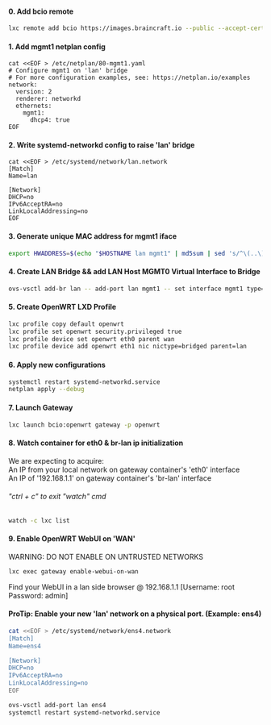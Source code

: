 #### 0. Add bcio remote
````sh
lxc remote add bcio https://images.braincraft.io --public --accept-certificate
````

#### 1. Add mgmt1 netplan config
````
cat <<EOF > /etc/netplan/80-mgmt1.yaml
# Configure mgmt1 on 'lan' bridge
# For more configuration examples, see: https://netplan.io/examples
network:
  version: 2
  renderer: networkd
  ethernets:
    mgmt1:
      dhcp4: true
EOF
````

#### 2. Write systemd-networkd config to raise 'lan' bridge

````
cat <<EOF > /etc/systemd/network/lan.network                                                    
[Match]
Name=lan

[Network]
DHCP=no
IPv6AcceptRA=no
LinkLocalAddressing=no
EOF
````

#### 3. Generate unique MAC address for mgmt1 iface
````sh
export HWADDRESS=$(echo "$HOSTNAME lan mgmt1" | md5sum | sed 's/^\(..\)\(..\)\(..\)\(..\)\(..\).*$/02\\:\1\\:\2\\:\3\\:\4\\:\5/')
````

#### 4. Create LAN Bridge && add LAN Host MGMT0 Virtual Interface to Bridge
````sh
ovs-vsctl add-br lan -- add-port lan mgmt1 -- set interface mgmt1 type=internal -- set interface mgmt0 mac="$HWADDRESS"
````

#### 5. Create OpenWRT LXD Profile
````sh
lxc profile copy default openwrt
lxc profile set openwrt security.privileged true
lxc profile device set openwrt eth0 parent wan
lxc profile device add openwrt eth1 nic nictype=bridged parent=lan
````

#### 6. Apply new configurations
````sh
systemctl restart systemd-networkd.service
netplan apply --debug
````
#### 7. Launch Gateway
````sh
lxc launch bcio:openwrt gateway -p openwrt
````

#### 8. Watch container for eth0 & br-lan ip initialization    
We are expecting to acquire:    
An IP from your local network on gateway container's 'eth0' interface    
An IP of '192.168.1.1' on gateway container's 'br-lan' interface    
###### "ctrl + c" to exit "watch" cmd    
````sh
watch -c lxc list
````

#### 9. Enable OpenWRT WebUI on 'WAN'    
WARNING: DO NOT ENABLE ON UNTRUSTED NETWORKS
````sh
lxc exec gateway enable-webui-on-wan
````
Find your WebUI in a lan side browser @ 192.168.1.1  [Username: root Password: admin]

#### ProTip: Enable your new 'lan' network on a physical port. (Example: ens4)
````sh
cat <<EOF > /etc/systemd/network/ens4.network                                                    
[Match]
Name=ens4

[Network]
DHCP=no
IPv6AcceptRA=no
LinkLocalAddressing=no
EOF
````
````sh
ovs-vsctl add-port lan ens4
systemctl restart systemd-networkd.service
````
